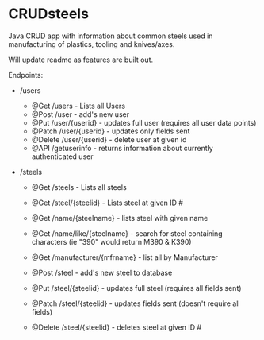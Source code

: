 # CRUDsteels
Java CRUD app with information about common steels used in manufacturing of plastics, tooling and knives/axes.

Will update readme as features are built out.


Endpoints: 
- /users
    - @Get /users - Lists all Users 
    - @Post /user - add's new user
    - @Put /user/{userid} - updates full user (requires all user data points)
    - @Patch /user/{userid} - updates only fields sent
    - @Delete /user/{userid} - delete user at given id
    - @API /getuserinfo - returns information about currently authenticated user
    
- /steels
    - @Get /steels - Lists all steels
    - @Get /steel/{steelid} - Lists steel at given ID #
    - @Get /name/{steelname} - lists steel with given name
    - @Get /name/like/{steelname} - 
        search for steel containing characters (ie "390" would return M390 & K390)
    - @Get /manufacturer/{mfrname} - list all by Manufacturer
    
    - @Post /steel - add's new steel to database
    - @Put /steel/{steelid} - updates full steel (requires all fields sent)
    - @Patch /steel/{steelid} - updates fields sent (doesn't require all fields)
    - @Delete /steel/{steelid} - deletes steel at given ID #
    

    
    
